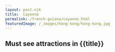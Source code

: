 ```yaml
---
layout: post.njk
title: 	Cayenne
permalink: /french-guiana/cayenne.html
featuredImage: /_images/hong-kong/hong-kong.jpg
---
```

## Must see attractions in {{title}}
